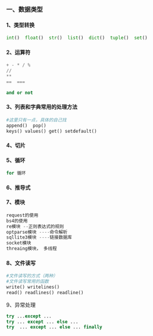 ### 一、数据类型
#### 1、类型转换
```python
int()  float()  str()  list()  dict()  tuple()  set()
```
#### 2、运算符
```python
+ - * / %
//
**
==  ===

and or not
```
#### 3、列表和字典常用的处理方法
```python 
#这里只有一点，具体的自己找
append()  pop()
keys() values() get() setdefault() 
```
#### 4、切片
#### 5、循环
```python
for 循环
```
#### 6、推导式
#### 7、模块
```python
request的使用
bs4的使用
re模块 --正则表达式的规则
optparse模块 ----命令解析
sqllite3模块 ----链接数据库
socket模块
threaing模块， 多线程
```
#### 8、文件读写
```python
#文件读写的方式（两种）
#文件读写常用的函数
write() writelines()
read() readlines() readline()
```
9、异常处理
```python
try ...except ...
try ... except ... else ...
try  ... except ... else ... finally
```